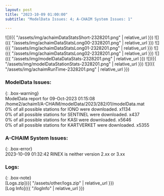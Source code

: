 ```yaml
---
layout: post
title: "2023-10-09 01:00:00"
subtitle: "ModelData Issues: 4; A-CHAIM System Issues: 1"

---
```


![]({{ "/assets/img/achaimDataStatsShort-2328201.png" | relative_url }})
![]({{ "/assets/img/achaimDataStatsLong00-2328201.png" | relative_url }})
![]({{ "/assets/img/achaimDataStatsLong01-2328201.png" | relative_url }})
![]({{ "/assets/img/achaimDataStatsLong02-2328201.png" | relative_url }})
![]({{ "/assets/img/modelDataDataStats-2328201.png" | relative_url }})
![]({{ "/assets/img/modelDataStationStats-2328201.png" | relative_url }})
![]({{ "/assets/img/achaimRunTime-2328201.png" | relative_url }})


### ModelData Issues:  
  
{: .box-warning}  
 ModelData report for 09-Oct-2023 01:15:08   
 /home2/achaim1/A-CHAIM/modelData/2023/282/01/modelData.mat   
 0% of all possible stations for IONO were downloaded. x1134   
 0% of all possible stations for SENTINEL were downloaded. x437   
 0% of all possible stations for KASI were downloaded. x5646   
 0% of all possible stations for KARTVERKET were downloaded. x5355   
  
### A-CHAIM System Issues:  
  
{: .box-error}  
2023-10-09 01:32:42 RINEX is neither version 2.xx or 3.xx  

### Logs:  
  
{: .box-note}  
[Logs.zip]({{ "/assets/other/logs.zip" | relative_url }})  
[Log Info]({{ "/logInfo" | relative_url }})  
